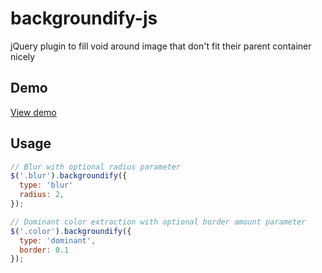 # backgroundify-js

jQuery plugin to fill void around image that don't fit their parent container
nicely

## Demo

[View demo](http://yuriyromadin.github.io/backgroundify-js/)

## Usage

```javascript
// Blur with optional radius parameter
$('.blur').backgroundify({
  type: 'blur'
  radius: 2,
});

// Dominant color extraction with optional border amount parameter
$('.color').backgroundify({
  type: 'dominant',
  border: 0.1
});
```
